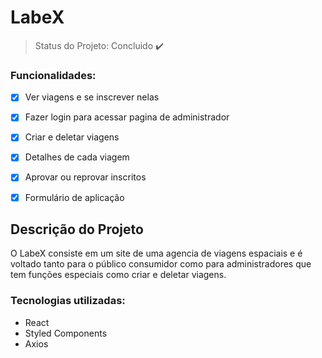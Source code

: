 # LabeX

> Status do Projeto: Concluido :heavy_check_mark:

### Funcionalidades:

- [x] Ver viagens e se inscrever nelas
- [x] Fazer login para acessar pagina de administrador
- [x] Criar e deletar viagens
- [x] Detalhes de cada viagem
- [x] Aprovar ou reprovar inscritos
- [x] Formulário de aplicação


## Descrição do Projeto
<p>O LabeX consiste em um site de uma agencia de viagens espaciais e é voltado tanto para o público consumidor como para administradores que tem funções especiais como criar e deletar viagens. </p>

### Tecnologias utilizadas:

- React
- Styled Components
- Axios



